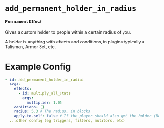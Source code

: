 # `add_permanent_holder_in_radius`
#### Permanent Effect

Gives a custom holder to people within a certain radius of you.

A holder is anything with effects and conditions, in plugins typically a Talisman, Armor Set, etc.

# Example Config
```yaml
- id: add_permanent_holder_in_radius
  args:
    effects: 
      - id: multiply_all_stats
        args:
          multiplier: 1.05
    conditions: []
    radius: 5.3 # The radius, in blocks
    apply-to-self: false # If the player should also get the holder (Defaults to false)
  ...other config (eg triggers, filters, mutators, etc)
```
